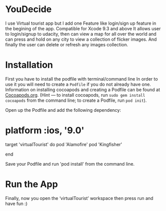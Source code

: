 # YouDecide
I use Virtual tourist app but I add one Feature like login/sign up feature in the begining of the app.
Compatible for Xcode 9.3 and above
It allows user to login/signup to udacity, then can view a map for all over the world and can press and hold on any city to view a collection of flicker images. And finally the user can delete or refresh any images collection.



# Installation
First you have to install the podfile with terminal/command line
In order to use it you will need to create a `Podfile` if you do not already have one. Information on installing cocoapods and creating a Podfile can be found at [Cocoapods.org](http://cocoapods.org/). (Hint — to install cocoapods, run `sudo gem install cocoapods` from the command line; to create a Podfile, run `pod init`).

Open up the Podfile and add the following dependency:

# platform :ios, '9.0'

target 'virtualTourist' do
    pod 'Alamofire'
    pod 'Kingfisher'
    
end

Save your Podfile and run 'pod install' from the command line.


# Run the App
Finally, now you open the ‘virtualTourist’ workspace then press run and have fun :)





